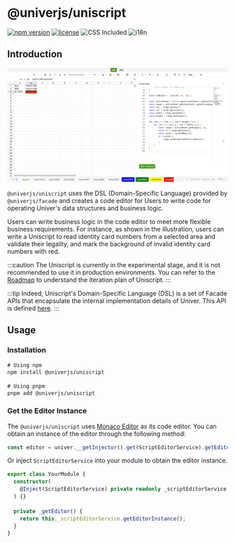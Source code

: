 # @univerjs/uniscript

[![npm version](https://img.shields.io/npm/v/@univerjs/uniscript)](https://npmjs.org/package/@univerjs/uniscript)
[![license](https://img.shields.io/npm/l/@univerjs/uniscript)](https://img.shields.io/npm/l/@univerjs/uniscript)
![CSS Included](https://img.shields.io/badge/CSS_Included-blue?logo=CSS3)
![i18n](https://img.shields.io/badge/zh--CN%20%7C%20en--US-cornflowerblue?label=i18n)

## Introduction

![](./assets/uniscript.jpeg)

`@univerjs/uniscript` uses the DSL (Domain-Specific Language) provided by `@univerjs/facade` and creates a code editor for Users to write code for operating Univer's data structures and business logic.

Users can write business logic in the code editor to meet more flexible business requirements. For instance, as shown in the illustration, users can write a Uniscript to read identity card numbers from a selected area and validate their legality, and mark the background of invalid identity card numbers with red.

:::caution
The Uniscript is currently in the experimental stage, and it is not recommended to use it in production environments. You can refer to the [Roadmap](https://univer.ai/guides/introduction/roadmap/) to understand the iteration plan of Uniscript.
:::

:::tip
Indeed, Uniscript's Domain-Specific Language (DSL) is a set of Facade APIs that encapsulate the internal implementation details of Univer. This API is defined [here](https://univer.ai/guides/facade/).
:::

## Usage

### Installation

```shell
# Using npm
npm install @univerjs/uniscript

# Using pnpm
pnpm add @univerjs/uniscript
```

### Get the Editor Instance

The `@univerjs/uniscript` uses [Monaco Editor](https://microsoft.github.io/monaco-editor/) as its code editor. You can obtain an instance of the editor through the following method:

```ts
const editor = univer.__getInjector().get(ScriptEditorService).getEditorInstance();
```

Or inject `ScriptEditorService` into your module to obtain the editor instance.

```ts
export class YourModule {
  constructor(
    @Inject(ScriptEditorService) private readonly _scriptEditorService
  ) {}

  private _getEditor() {
    return this._scriptEditorService.getEditorInstance();
  }
}
```

